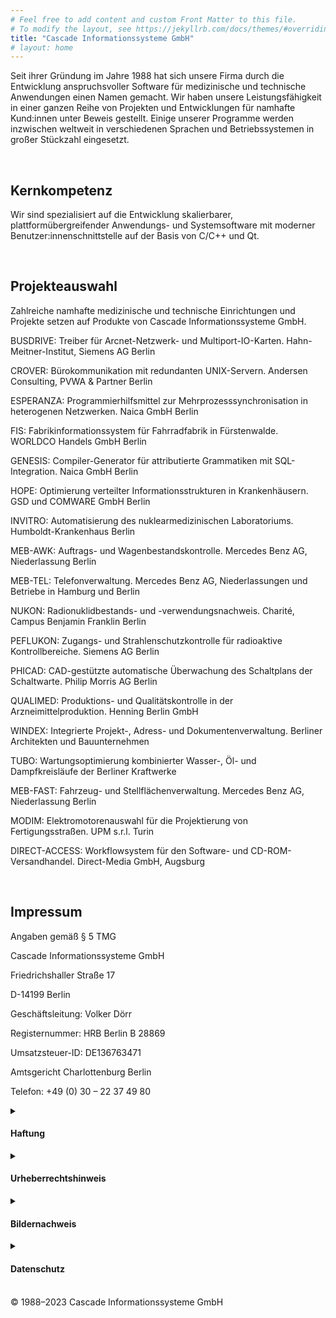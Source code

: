 ```yaml
---
# Feel free to add content and custom Front Matter to this file.
# To modify the layout, see https://jekyllrb.com/docs/themes/#overriding-theme-defaults
title: "Cascade Informationssysteme GmbH"
# layout: home
---
```


Seit ihrer Gründung im Jahre 1988 hat sich unsere Firma durch die Entwicklung anspruchsvoller Software für medizinische und technische Anwendungen einen Namen gemacht. Wir haben unsere Leistungsfähigkeit in einer ganzen Reihe von Projekten und Entwicklungen für namhafte Kund:innen unter Beweis gestellt. Einige unserer Programme werden inzwischen weltweit in verschiedenen Sprachen und Betriebssystemen in großer Stückzahl eingesetzt.

<br>

## Kernkompetenz

Wir sind spezialisiert auf die Entwicklung skalierbarer, plattformübergreifender Anwendungs- und Systemsoftware mit moderner Benutzer:innenschnittstelle auf der Basis von C/C++ und Qt.

<br>

## Projekteauswahl

Zahlreiche namhafte medizinische und technische Einrichtungen und Projekte setzen auf Produkte von Cascade Informationssysteme GmbH.

BUSDRIVE: Treiber für Arcnet-Netzwerk- und Multiport-IO-Karten. Hahn-Meitner-Institut, Siemens AG Berlin

CROVER: Bürokommunikation mit redundanten UNIX-Servern. Andersen Consulting, PVWA & Partner Berlin

ESPERANZA: Programmierhilfsmittel zur Mehrprozesssynchronisation in heterogenen Netzwerken. Naica GmbH Berlin

FIS: Fabrikinformationssystem für Fahrradfabrik in Fürstenwalde. WORLDCO Handels GmbH Berlin

GENESIS: Compiler-Generator für attributierte Grammatiken mit SQL-Integration. Naica GmbH Berlin

HOPE: Optimierung verteilter Informationsstrukturen in Krankenhäusern. GSD und COMWARE GmbH Berlin

INVITRO: Automatisierung des nuklearmedizinischen
Laboratoriums. Humboldt-Krankenhaus Berlin

MEB-AWK: Auftrags- und Wagenbestandskontrolle. Mercedes Benz AG, Niederlassung Berlin

MEB-TEL: Telefonverwaltung. Mercedes Benz AG, Niederlassungen und Betriebe in Hamburg und Berlin

NUKON: Radionuklidbestands- und -verwendungsnachweis. Charité, Campus Benjamin Franklin Berlin

PEFLUKON: Zugangs- und Strahlenschutzkontrolle für radioaktive Kontrollbereiche. Siemens AG Berlin

PHICAD: CAD-gestützte automatische Überwachung des Schaltplans der Schaltwarte. Philip Morris AG Berlin

QUALIMED: Produktions- und Qualitätskontrolle in der Arzneimittelproduktion. Henning Berlin GmbH

WINDEX: Integrierte Projekt-, Adress- und Dokumentenverwaltung.
Berliner Architekten und Bauunternehmen

TUBO: Wartungsoptimierung kombinierter Wasser-, Öl- und Dampfkreisläufe der Berliner Kraftwerke

MEB-FAST: Fahrzeug- und Stellflächenverwaltung. Mercedes Benz AG, Niederlassung Berlin

MODIM: Elektromotorenauswahl für die Projektierung von Fertigungsstraßen. UPM s.r.l. Turin

DIRECT-ACCESS: Workflowsystem für den Software- und CD-ROM-Versandhandel. Direct-Media GmbH, Augsburg

<br>

## Impressum

Angaben gemäß § 5 TMG

Cascade Informationssysteme GmbH

Friedrichshaller Straße 17

D-14199 Berlin

Geschäftsleitung: Volker Dörr

Registernummer: HRB Berlin B 28869

Umsatzsteuer-ID: DE136763471

Amtsgericht Charlottenburg Berlin

Telefon: +49 (0) 30 – 22 37 49 80

<details>
    <summary><h4>Haftung</h4></summary>
    Unsere Webseite enthält Links zu anderen Webseiten, für deren Inhalt wir nicht verantwortlich sind. Haftung für verlinkte Websites besteht für uns nicht, da wir keine Kenntnis rechtswidriger Tätigkeiten hatten und haben, uns solche Rechtswidrigkeiten auch bisher nicht aufgefallen sind und wir Links sofort entfernen werden, sollten uns Rechtswidrigkeiten bekannt werden. Wenn Ihnen rechtswidrige Links auf unserer Website auffallen, bitten wir Sie, uns zu kontaktieren.
</details>

<details>
    <summary><h4>Urheberrechtshinweis</h4></summary>
    Die von uns erstellten Inhalte und Werke auf diesen Seiten unterliegen dem deutschen Urheber:innenrecht. Die Vervielfältigung, Bearbeitung, Verbreitung und jede Art der Verwertung außerhalb der Grenzen des Urheber:innenrechts bedürfen der schriftlichen Zustimmung von uns. Downloads und Kopien dieser Seite sind nur für den privaten, nicht-kommerziellen Gebrauch gestattet. Falls notwendig, werden wir die unerlaubte Nutzung von Teilen der Inhalte unserer Seite rechtlich verfolgen. Sollten Sie auf dieser Webseite Inhalte finden, die das Urheber:innenrecht verletzen, bitten wir Sie, uns zu kontaktieren.
</details>

<details>
    <summary><h4>Bildernachweis</h4></summary>
    Die Fotos auf dieser Webseite sind urheberrechtlich geschützt. Die Bilderrechte liegen bei uns oder den Fotograf:innen, die hier aufgeführt werden.
</details>

<details>
    <summary><h4>Datenschutz</h4></summary>
    Die Nutzung unserer Webseite ist ohne Angabe personenbezogener Daten möglich. Wir weisen darauf hin, dass die Datenübertragung im Internet (z.B. bei der Kommunikation per E-Mail) Sicherheitslücken aufweisen kann. Ein lückenloser Schutz der Daten vor dem Zugriff durch Dritte ist nicht möglich. Der Nutzung von im Rahmen der Impressumspflicht veröffentlichten Kontaktdaten durch Dritte zur Übersendung von nicht ausdrücklich angeforderter Werbung und Informationsmaterialien wird hiermit ausdrücklich widersprochen. Wir behalten uns ausdrücklich rechtliche Schritte im Falle der unverlangten Zusendung von Werbeinformationen durch beispielsweise Spam-E-Mails vor.
</details>

<br>
© 1988–2023 Cascade Informationssysteme GmbH
